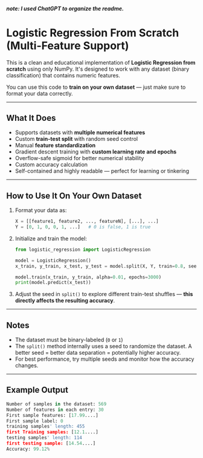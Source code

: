 ##### note: I used ChatGPT to organize the readme.
# Logistic Regression From Scratch (Multi-Feature Support)

This is a clean and educational implementation of **Logistic Regression from scratch** using only NumPy. It's designed to work with any dataset (binary classification) that contains numeric features.

You can use this code to **train on your own dataset** — just make sure to format your data correctly.

---

## What It Does

- Supports datasets with **multiple numerical features**
- Custom **train-test split** with random seed control
- Manual **feature standardization**
- Gradient descent training with **custom learning rate and epochs**
- Overflow-safe sigmoid for better numerical stability
- Custom accuracy calculation
- Self-contained and highly readable — perfect for learning or tinkering

---

## How to Use It On Your Own Dataset

1. Format your data as:

    ```python
    X = [[feature1, feature2, ..., featureN], [...], ...]  
    Y = [0, 1, 0, 0, 1, ...]   # 0 is false, 1 is true
    ```

2. Initialize and train the model:

    ```python
    from logistic_regression import LogisticRegression

    model = LogisticRegression()
    x_train, y_train, x_test, y_test = model.split(X, Y, train=0.8, seed=42)

    model.train(x_train, y_train, alpha=0.01, epochs=3000)
    print(model.predict(x_test))
    ```

3. Adjust the seed in `split()` to explore different train-test shuffles — **this directly affects the resulting accuracy**.

---

## Notes

- The dataset must be binary-labeled (`0` or `1`)
- The `split()` method internally uses a seed to randomize the dataset. A better seed = better data separation = potentially higher accuracy.
- For best performance, try multiple seeds and monitor how the accuracy changes.

---

## Example Output
```python
Number of samples in the dataset: 569
Number of features in each entry: 30
First sample features: [17.99....]
First sample label: 0
training samples' length: 455
first Training samples: [12.1....]
testing samples' length: 114
first testing sample: [14.54....]
Accuracy: 99.12%
```
